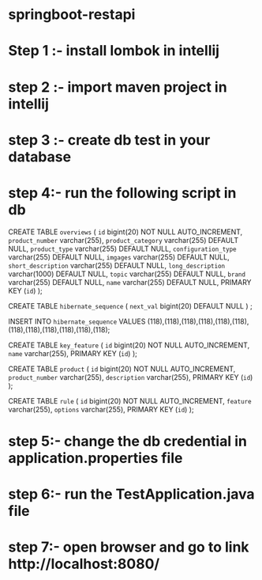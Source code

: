 # springboot-restapi


# Step 1 :- install lombok in intellij
# step 2 :- import maven project in intellij
# step 3 :- create db test in your database
# step 4:- run the following script in db

CREATE TABLE `overviews` (
  `id` bigint(20) NOT NULL AUTO_INCREMENT,
  `product_number` varchar(255),
  `product_category` varchar(255) DEFAULT NULL,
  `product_type` varchar(255) DEFAULT NULL,
  `configuration_type` varchar(255) DEFAULT NULL,
  `imgages` varchar(255) DEFAULT NULL,
  `short_description` varchar(255) DEFAULT NULL,
  `long_description` varchar(1000) DEFAULT NULL,
  `topic` varchar(255) DEFAULT NULL,
  `brand` varchar(255) DEFAULT NULL,
  `name` varchar(255) DEFAULT NULL,
  PRIMARY KEY (`id`)
);

CREATE TABLE `hibernate_sequence` (
  `next_val` bigint(20) DEFAULT NULL
) ;

INSERT INTO `hibernate_sequence` VALUES (118),(118),(118),(118),(118),(118),(118),(118),(118),(118),(118),(118);

CREATE TABLE `key_feature` (
  `id` bigint(20) NOT NULL AUTO_INCREMENT,
  `name` varchar(255),
  PRIMARY KEY (`id`)
);

CREATE TABLE `product` (
  `id` bigint(20) NOT NULL AUTO_INCREMENT,
  `product_number` varchar(255),
  `description` varchar(255),
  PRIMARY KEY (`id`)
);

CREATE TABLE `rule` (
  `id` bigint(20) NOT NULL AUTO_INCREMENT,
  `feature` varchar(255),
  `options` varchar(255),
  PRIMARY KEY (`id`)
);


# step 5:- change the db credential in application.properties file
# step 6:- run the TestApplication.java file
# step 7:- open browser and go to link http://localhost:8080/
